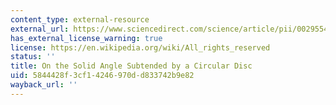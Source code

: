 ```yaml
---
content_type: external-resource
external_url: https://www.sciencedirect.com/science/article/pii/0029554X71901558
has_external_license_warning: true
license: https://en.wikipedia.org/wiki/All_rights_reserved
status: ''
title: On the Solid Angle Subtended by a Circular Disc
uid: 5844428f-3cf1-4246-970d-d833742b9e82
wayback_url: ''
---
```

